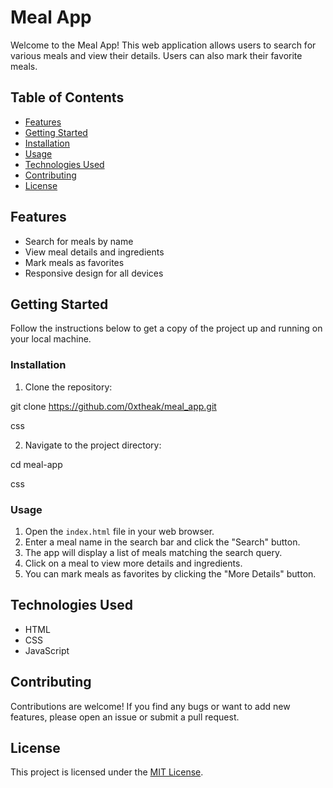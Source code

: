 # Meal App

Welcome to the Meal App! This web application allows users to search for various meals and view their details. Users can also mark their favorite meals.

## Table of Contents
- [Features](#features)
- [Getting Started](#getting-started)
- [Installation](#installation)
- [Usage](#usage)
- [Technologies Used](#technologies-used)
- [Contributing](#contributing)
- [License](#license)

## Features
- Search for meals by name
- View meal details and ingredients
- Mark meals as favorites
- Responsive design for all devices

## Getting Started
Follow the instructions below to get a copy of the project up and running on your local machine.

### Installation
1. Clone the repository:

git clone https://github.com/0xtheak/meal_app.git

css

2. Navigate to the project directory:

cd meal-app

css


### Usage
1. Open the `index.html` file in your web browser.
2. Enter a meal name in the search bar and click the "Search" button.
3. The app will display a list of meals matching the search query.
4. Click on a meal to view more details and ingredients.
5. You can mark meals as favorites by clicking the "More Details" button.

## Technologies Used
- HTML
- CSS
- JavaScript

## Contributing
Contributions are welcome! If you find any bugs or want to add new features, please open an issue or submit a pull request.

## License
This project is licensed under the [MIT License](LICENSE).